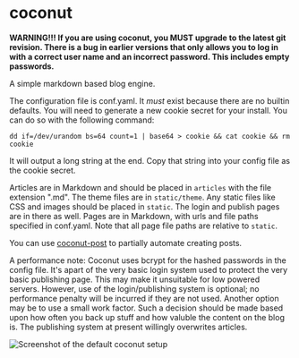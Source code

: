 coconut
=======

**WARNING!!! If you are using coconut, you MUST upgrade to the latest git revision. There is a bug in earlier versions that only allows you to log in with a correct user name and an incorrect password. This includes empty passwords.**

A simple markdown based blog engine.

The configuration file is conf.yaml. It *must* exist because there are no builtin defaults.
You will need to generate a new cookie secret for your install. You can do so with the following command:

    dd if=/dev/urandom bs=64 count=1 | base64 > cookie && cat cookie && rm cookie

It will output a long string at the end. Copy that string into your config file as the cookie secret.

Articles are in Markdown and should be placed in `articles` with the file extension ".md". The theme files are in `static/theme`. Any static files like CSS and images should be placed in `static`. The login and publish pages are in there as well. Pages are in Markdown, with urls and file paths specified in conf.yaml. Note that all page file paths are relative to `static`.

You can use [coconut-post](https://github.com/mpnordland/coconut-post) to partially automate creating posts.

A performance note: Coconut uses bcrypt for the hashed passwords in the config file. It's apart of the very basic login system used to protect the very basic publishing page.
This may make it unsuitable for low powered servers. However, use of the login/publishing system is optional; no performance penalty will be incurred if they are not used.
Another option may be to use a small work factor. Such a decision should be made based upon how often you back up stuff and how valuble the content on the blog is. The publishing system at present willingly overwrites articles.

![Screenshot of the default coconut setup](https://drive.google.com/file/d/0B_dqqSENmE0CUzhWOVFsSmx4em8/edit?usp=sharing "coconut")

